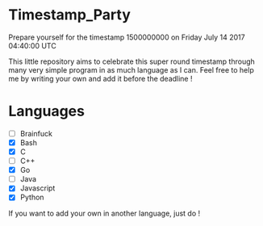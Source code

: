 # Timestamp_Party
Prepare yourself for the timestamp 1500000000 on Friday July 14 2017 04:40:00 UTC

This little repository aims to celebrate this super round timestamp through many very simple program in as much language as I can.
Feel free to help me by writing your own and add it before the deadline !

# Languages
- [ ] Brainfuck
- [x] Bash
- [x] C
- [ ] C++
- [x] Go
- [ ] Java
- [x] Javascript
- [x] Python

If you want to add your own in another language, just do !
